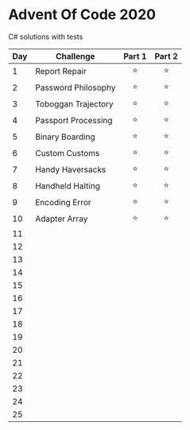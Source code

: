 # Advent Of Code 2020
C# solutions with tests

| Day |    Challenge         | Part 1 | Part 2 |
| --- |   -------------      | :---: | :---: |
| 1   | Report Repair        |   ⭐   |  ⭐  |
| 2   | Password Philosophy  |   ⭐   |  ⭐  |
| 3   | Toboggan Trajectory  |   ⭐   |  ⭐  |
| 4   | Passport Processing  |   ⭐   |  ⭐  |
| 5   | Binary Boarding      |   ⭐   |  ⭐  |
| 6   | Custom Customs       |   ⭐   |  ⭐  |
| 7   | Handy Haversacks     |   ⭐   |  ⭐  |
| 8   | Handheld Halting     |   ⭐   |  ⭐  |
| 9   | Encoding Error       |   ⭐   |  ⭐  |
| 10  | Adapter Array        |   ⭐   |  ⭐  |
| 11  |                      |         |      |
| 12  |                      |         |      |
| 13  |                      |         |      |
| 14  |                      |         |      |
| 15  |                      |         |      |
| 16  |                      |         |      |
| 17  |                      |         |      |
| 18  |                      |         |      |
| 19  |                      |         |      |
| 20  |                      |         |      |
| 21  |                      |         |      |
| 22  |                      |         |      |
| 23  |                      |         |      |
| 24  |                      |         |      |
| 25  |                      |         |      |
